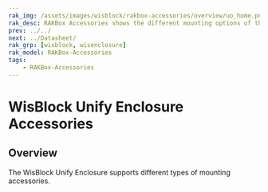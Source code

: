 ```yaml
---
rak_img: /assets/images/wisblock/rakbox-accessories/overview/uo_home.png
rak_desc: RAKBox Accessories shows the different mounting options of the accessories included in the WisBlock Unify Enclosures.
prev: ../../
next: ../Datasheet/
rak_grp: [wisblock, wisenclosure]
rak_model: RAKBox-Accessories
tags:
    - RAKBox-Accessories
---
```


# WisBlock Unify Enclosure Accessories

## Overview

The WisBlock Unify Enclosure supports different types of mounting accessories.

<rk-img
  src="/assets/images/wisblock/rakbox-accessories/overview/list.png"
  width="80%"
  caption="Different mounting options"
/>

